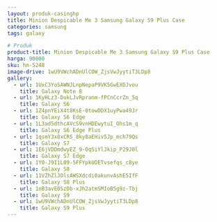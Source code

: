 ```yaml
---
layout: produk-casinghp
title: Minion Despicable Me 3 Samsung Galaxy S9 Plus Case
categories: samsung
tags: galaxy

# Produk
product-title: Minion Despicable Me 3 Samsung Galaxy S9 Plus Case
harga: 90000
sku: hn-5248
image-drive: 1wU9VWchADnUlCOW_ZjsVwJyytiT3LDp8
gallery:
  - url: 1UxC3YoSAWNJLnpNepaP9VK5GwEXDJvou
    title: Galaxy Note 8
  - url: 1KyHLz3-DukLJvRpranm-fPCnCcrZn_5q
    title: Galaxy S6
  - url: 1Z4pnYEiX4t8KsE-0towDDX1uyPwa49Jr
    title: Galaxy S6 Edge
  - url: 1L3ad5dthcAVcS9vnHDEwytuI_Ohs1m_q
    title: Galaxy S6 Edge Plus
  - url: 1qsmY3x8xCRS_8ky8aEHiv5Jp_mch79Qs
    title: Galaxy S7
  - url: 1E6jVDDmdwyEZ_9-OqSiYlJkip_P29J0l
    title: Galaxy S7 Edge
  - url: 1Y0-J9I1L09-5FFYpkUDETvsefqs_c8ye
    title: Galaxy S8
  - url: 11VZhZlJOlsAWSXdcdi0akunvAshE5IfF
    title: Galaxy S8 Plus
  - url: 1nB3avE0SzDb-xJh2atmSMIoB5g9z-Tbj
    title: Galaxy S9
  - url: 1wU9VWchADnUlCOW_ZjsVwJyytiT3LDp8
    title: Galaxy S9 Plus
---
```

